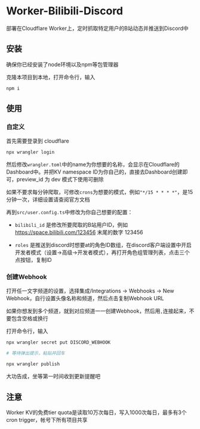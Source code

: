 # Worker-Bilibili-Discord

部署在Cloudflare Worker上，定时抓取特定用户的B站动态并推送到Discord中

## 安装

确保你已经安装了node环境以及npm等包管理器

克隆本项目到本地，打开命令行，输入 
```bash
npm i
```

## 使用
### 自定义
首先需要登录到 cloudflare
```bash
npx wrangler login
```

然后修改`wrangler.toml`中的name为你想要的名称，会显示在Cloudflare的Dashboard中。并把KV namespace ID为你自己的，直接去Dashboard创建即可，preview_id 为 dev 模式下使用可删除

如果不要求每分钟爬取，可修改`crons`为想要的模式，例如`"*/15 * * * *"`，是15分钟一次，详细设置请查阅官方文档

再到`src/user.config.ts`中修改为你自己想要的配置：

- `bilibili_id` 是修改所要爬取的B站用户ID，例如 https://space.bilibili.com/123456 末尾的数字 123456

- `roles` 是推送到discord时想要at的角色ID数组，在discord客户端设置中开启开发者模式（设置->高级->开发者模式），再打开角色组管理列表，点击三个点按钮，复制ID

### 创建Webhook
打开任一文字频道的设置，选择集成/Integrations -> Webhooks -> New Webhook，自行设置头像名称和频道，然后点击复制Webhook URL

如果你想发到多个频道，就到对应频道一一创建Webhook，然后用`,`连接起来，不要包含空格或换行

打开命令行，输入
```bash
npx wrangler secret put DISCORD_WEBHOOK

# 等待弹出提示，粘贴并回车

npx wrangler publish
```

大功告成，坐等第一时间收到更新提醒吧

## 注意
Worker KV的免费tier quota是读取10万次每日，写入1000次每日，最多有3个cron trigger，帐号下所有项目共享